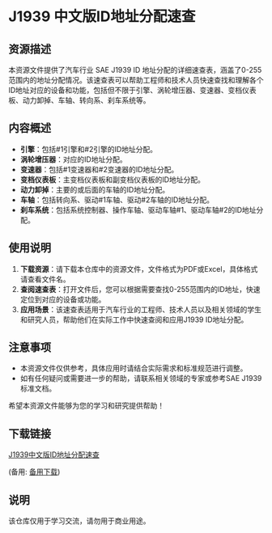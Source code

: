 # J1939 中文版ID地址分配速查

## 资源描述

本资源文件提供了汽车行业 SAE J1939 ID 地址分配的详细速查表，涵盖了0-255范围内的地址分配情况。该速查表可以帮助工程师和技术人员快速查找和理解各个ID地址对应的设备和功能，包括但不限于引擎、涡轮增压器、变速器、变档仪表板、动力卸掉、车轴、转向系、刹车系统等。

## 内容概述

- **引擎**：包括#1引擎和#2引擎的ID地址分配。
- **涡轮增压器**：对应的ID地址分配。
- **变速器**：包括#1变速器和#2变速器的ID地址分配。
- **变档仪表板**：主变档仪表板和副变档仪表板的ID地址分配。
- **动力卸掉**：主要的或后面的车轴的ID地址分配。
- **车轴**：包括转向系、驱动#1车轴、驱动#2车轴的ID地址分配。
- **刹车系统**：包括系统控制器、操作车轴、驱动车轴#1、驱动车轴#2的ID地址分配。

## 使用说明

1. **下载资源**：请下载本仓库中的资源文件，文件格式为PDF或Excel，具体格式请查看文件名。
2. **查阅速查表**：打开文件后，您可以根据需要查找0-255范围内的ID地址，快速定位到对应的设备或功能。
3. **应用场景**：该速查表适用于汽车行业的工程师、技术人员以及相关领域的学生和研究人员，帮助他们在实际工作中快速查阅和应用J1939 ID地址分配。

## 注意事项

- 本资源文件仅供参考，具体应用时请结合实际需求和标准规范进行调整。
- 如有任何疑问或需要进一步的帮助，请联系相关领域的专家或参考SAE J1939标准文档。

希望本资源文件能够为您的学习和研究提供帮助！

## 下载链接
[J1939中文版ID地址分配速查](https://pan.quark.cn/s/734d3139939c) 

(备用: [备用下载](https://pan.baidu.com/s/1eCiyAEQYgFIkBt_Er5HpOA?pwd=1234))

## 说明

该仓库仅用于学习交流，请勿用于商业用途。
